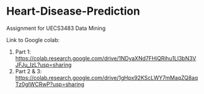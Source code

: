 # Heart-Disease-Prediction
Assignment for UECS3483 Data Mining

Link to Google colab:
1) Part 1: https://colab.research.google.com/drive/1NDyaXNd7FHiQRihu1Ll3bN3VJFJu_IzL?usp=sharing
2) Part 2 & 3: https://colab.research.google.com/drive/1gHpx92KScLWY7mMaqZQ8aqTz0gIWCRwP?usp=sharing
